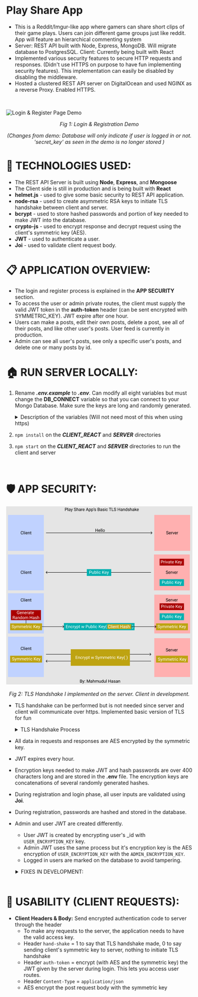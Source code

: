 # Play Share App
* This is a Reddit/Imgur-like app where gamers can share short clips of their game plays. Users can join different game groups just like reddit. App will feature an hierarchical commenting system
* Server: REST API built with Node, Express, MongoDB. Will migrate database to PostgresSQL. Client: Currently being built with React
* Implemented various security features to secure HTTP requests and responses. (Didn't use HTTPS on purpose to have fun implementing security features). This implementation can easily be disabled by disabling the middleware. 
* Hosted a clustered REST API server on DigitalOcean and used NGINX as a reverse Proxy. Enabled HTTPS. 

<br/>

![Login & Register Page Demo](login_register_demo2.gif)

<div style="text-align:center;   font-style: italic;">
    Fig 1:  Login & Registration Demo 

  (Changes from demo: Database will only indicate if user is logged in or not. 'secret_key' as seen in the demo is no longer stored )
</div>

# 📌 TECHNOLOGIES USED:
* The REST API Server is built using **Node**, **Express**, and **Mongoose**
* The Client side is still in production and is being built with **React**
* **helmet.js** - used to give some basic security to REST API application.
* **node-rsa** - used to create asymmetric RSA keys to initiate TLS handshake between client and server. 
* **bcrypt** - used to store hashed passwords and portion of key needed to make JWT into the database.
* **crypto-js** - used to encrypt response and decrypt request using the client's symmetric key (AES).
* **JWT** - used to authenticate a user.
* **Joi** - used to validate client request body.

# 📋 APPLICATION OVERVIEW:
* The login and register process is explained in the **APP SECURITY** section.
* To access the user or admin private routes, the client must supply the valid JWT token in the **auth-token** header (can be sent encrypted with SYMMETRIC_KEY). JWT expire after one hour. 
* Users can make a posts, edit their own posts, delete a post, see all of their posts, and like other user's posts. User feed is currently in production.
* Admin can see all user's posts, see only a specific user's posts, and delete one or many posts by id. 

# 🏠 RUN SERVER LOCALLY:
1) Rename ***.env.example*** to ***.env***. Can modify all eight variables but must change the **DB_CONNECT** variable so that you can connect to your Mongo Database. Make sure the keys are long and randomly generated. 
    <details>      
      <summary> Description of the variables (Will not need most of this when using https)</summary>
    
      * `DB_CONNECT`  - Store your MongoDB Connection URL
      * `ADMIN_EMAIL` - This is the email address of the admin account.
      * `ADMIN_SECRET_KEY` - (Will be hashed every hour) This will be used to make the admin's JWT 
      * `USER_SECRET_KEY`  - (Will be hashed every hour) This will be used to make the admin's and user's JWT
      * `SALT_NUM = 10`    - Can keep this as is. This is the salt number to hash the password and the JWT User Secret Key to store in the database. Can change this number every year to change the hashing algorithm of these fields.
    </details>
2) `npm install` on the ***CLIENT_REACT*** and ***SERVER*** directories
3) `npm start` on the ***CLIENT_REACT*** and ***SERVER*** directories to run the client and server 
<br/>

# 🛡️ APP SECURITY:
  ![TLS Handshake](/Pictures/My_TLS_Handshake.png)
  <div style="text-align:center;   font-style: italic;">
    Fig 2:  TLS Handshake I implemented on the server. Client in development.
  </div>

  * TLS handshake can be performed but is not needed since server and client will communicate over https. Implemented basic version of TLS for fun
    <details>      
      <summary> TLS Handshake Process </summary>

    1. Client sends initial request to server (/auth/ routes only).
    2. Server generates RSA public and private keys and send to public key to client:
      * 1) header `hand-shake` = 0
      * 2) header `pub_key` = public key
    3. Client generates a random hash (`SYMMETRIC_KEY`) and encrypts with public key and sends request to server with two headers: 
      * 1) header `hand-shake` = 0
      * 2) header `key` = `SYMMETRIC_KEY` encrypted with public key
    4. Server will then decrypt the `SYMMETRIC_KEY` with the private key and will send a response with header `hand-shake` = 1, signifying handshake completed for server.
    5. Client will finish by sending a request with header `hand-shake` = 1, signifying it has received the server's message
    6. Server will only fulfill requests for auth routes if the `hand-shake` header is set to 1. This means that server has the client's `SYMMETRIC_KEY` and can decrypt request. If server cannot decrypt request, the `SYMMETRIC_KEY` is incorrect and server will refuse request. 

    </details>
  * All data in requests and responses are AES encrypted by the symmetric key.
  * JWT expires every hour.
  * Encryption keys needed to make JWT and hash passwords are over 400 characters long and are stored in the **.env** file. The encryption keys are concatenations of several randomly generated hashes. 
  * During registration and login phase, all user inputs are validated using **Joi**.
  * During registration, passwords are hashed and stored in the database. 
  * Admin and user JWT are created differently. 
    * User JWT is created by encrypting user's _id with `USER_ENCRYPTION_KEY` key. 
    * Admin JWT uses the same process but it's encryption key is the AES encryption of `USER_ENCRYPTION_KEY` with the `ADMIN_ENCRYPTION_KEY`. 
    * Logged in users are marked on the database to avoid tampering.
  
  <details>      
    <summary style="padding-left: 25px;"> FIXES IN DEVELOPMENT: </summary>

  * Using Authentication Headers 
  * `ADMIN_SECRET_KEY`, `USER_SECRET_KEY`
  * Add salt so user string to increase the randomness of JWT
  </details>
<br/>

# 📐 USABILITY (CLIENT REQUESTS):
* **Client Headers & Body:** Send encrypted authentication code to server through the header
  * To make any requests to the server, the application needs to have the valid access key.
  * Header `hand-shake` = 1 to say that TLS handshake made, 0 to say sending client's symmetric key to server, nothing to initiate TLS handshake
  * Header `auth-token` = encrypt (with AES and the symmetric key) the JWT given by the server during login. This lets you access user routes.
  * Header `Content-Type` = `application/json`
  * AES encrypt the post request body with the symmetric key
  


